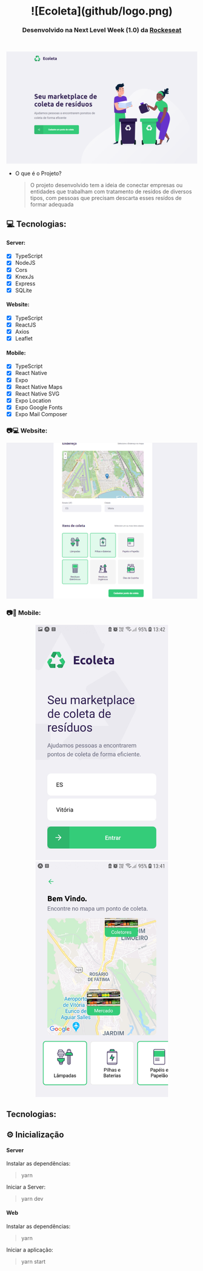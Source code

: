 <h1 align="center">
     ![Ecoleta](github/logo.png)
<br>

<h3 align="center">
   
Desenvolvido na Next Level Week (1.0) da [Rockeseat](https://rocketseat.com.br)

</h3>
</h1>
<br>

![png1](github/Main.png)

- O que é o Projeto?

  > O projeto desenvolvido tem a ideia de conectar empresas ou entidades que trabalham com tratamento de resídos de diversos tipos, com pessoas que precisam descarta esses resídos de formar adequada

## 💻 Tecnologias:

#### Server:

- [x] TypeScript
- [x] NodeJS
- [x] Cors
- [x] KnexJs
- [x] Express
- [x] SQLite

#### Website:

- [x] TypeScript
- [x] ReactJS
- [x] Axios
- [x] Leaflet

#### Mobile:

- [x] TypeScript
- [x] React Native
- [x] Expo
- [x] React Native Maps
- [x] React Native SVG
- [x] Expo Location
- [x] Expo Google Fonts
- [x] Expo Mail Composer

### :camera:💻 Website:

![png2](github/web.png)

### :camera:📱 Mobile:

  <p align="center">
  <img src="github/mobile_home.jpg" width="350">
  <img src="github/mobile.jpg" width="350">
  </p>

## Tecnologias:

## ⚙ Inicialização

#### Server

Instalar as dependências:

> yarn

Iniciar a Server:

> yarn dev

#### Web

Instalar as dependências:

> yarn

Iniciar a aplicação:

> yarn start
